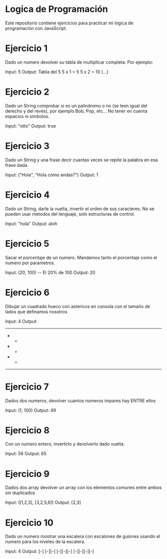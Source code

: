 # Logica de Programación

Este repositorio contiene ejercicios para practicar mi lógica de programación con JavaScript. 

<h1>Ejercicio 1</h1>
Dado un numero devolver su tabla de multiplicar completa. Por ejemplo:

Input: 5
Output:
Tabla del 5
5 x 1 = 5
5 x 2 = 10
(...)

<h1>Ejercicio 2</h1>
Dado un String comprobar si es un palindromo o no (se leen igual del derecho y del revés), por ejemplo Bob, Pop, etc... No tener en cuenta espacios ni simbolos.

Input: "otto" 
Output: true

<h1>Ejercicio 3</h1>
Dado un String y una frase decir cuantas veces se repite la palabra en esa frase dada.

Input: ("Hola", "Hola cómo andas?")
Output: 1

<h1>Ejercicio 4</h1>
Dado un String, darle la vuelta, invertir el orden de sus caracteres. No se pueden usar metodos del lenguaje, solo estructuras de control.

Input: "hola"
Output: aloh

<h1>Ejercicio 5</h1>
Sacar el porcentaje de un numero. Mandamos tanto el porcentaje como el numero por parametros.

Input: (20, 100) -- El 20% de 100
Output: 20

<h1>Ejercicio 6</h1>
Dibujar un cuadrado hueco con astericos en consola con el tamaño de lados que definamos nosotros

Input: 4
Output:
  * ** *
  *    *
  *    * 
  *    * 
  * ** * 
 
<h1>Ejercicio 7</h1>
Dados dos numeros, devolver cuantos numeros impares hay ENTRE ellos

Input: (1, 100)
Output: 49

<h1>Ejercicio 8</h1>
Con un numero entero, invertirlo y devolverlo dado vuelta.

Input: 56
Output: 65

<h1>Ejercicio 9</h1>
Dados dos array devolver un array con los elementos comunes entre ambos sin duplicados

Input: ([1,2,3], [3,2,5,6])
Output: [2,3]

<h1>Ejercicio 10</h1>
Dado un numero mostrar una escalera con escalones de guiones usando el numero para los niveles de la escalera.

Input: 4
Output:
  [-]
  [-][-]
  [-][-][-]
  [-][-][-][-]
